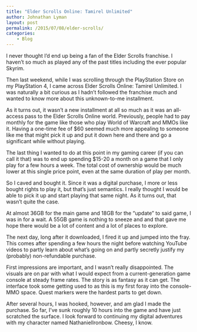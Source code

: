 ```yaml
---
title: "Elder Scrolls Online: Tamirel Unlimited"
author: Johnathan Lyman
layout: post
permalink: /2015/07/08/elder-scrolls/
categories:
    - Blog
---
```


I never thought I’d end up being a fan of the Elder Scrolls franchise. I haven’t so much as played any of the past titles including the ever popular Skyrim.

Then last weekend, while I was scrolling through the PlayStation Store on my PlayStation 4, I came across Elder Scrolls Online: Tamirel Unlimited. I was naturally a bit curious as I hadn’t followed the franchise much and wanted to know more about this unknown-to-me installment.

As it turns out, it wasn’t a new installment at all so much as it was an all-access pass to the Elder Scrolls Online world. Previously, people had to pay monthly for the game like those who play World of Warcraft and MMOs like it. Having a one-time fee of $60 seemed much more appealing to someone like me that might pick it up and put it down here and there and go a significant while without playing.

The last thing I wanted to do at this point in my gaming career (if you can call it that) was to end up spending $15-20 a month on a game that I only play for a few hours a week. The total cost of ownership would be much lower at this single price point, even at the same duration of play per month.

So I caved and bought it. Since it was a digital purchase, I more or less bought rights to play it, but that’s just semantics. I really thought I would be able to pick it up and start playing that same night. As it turns out, that wasn’t quite the case.

At almost 36GB for the main game and 18GB for the “update” to said game, I was in for a wait. A 55GB game is nothing to sneeze and and that gave me hope there would be a lot of content and a lot of places to explore.

The next day, long after it downloaded, I fired it up and jumped into the fray. This comes after spending a few hours the night before watching YouTube videos to partly learn about what’s going on and partly secretly justify my (probably) non-refundable purchase.

First impressions are important, and I wasn’t really disappointed. The visuals are on par with what I would expect from a current-generation game console at steady frame rates. The story is as fantasy as it can get. The interface took some getting used to as this is my first foray into the console-MMO space. Quest markers were the hardest parts to get down.

After several hours, I was hooked, however, and am glad I made the purchase. So far, I’ve sunk roughly 10 hours into the game and have just scratched the surface. I look forward to continuing my digital adventures with my character named NathanielIronbow. Cheesy, I know.

